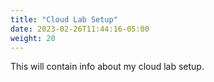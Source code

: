 ```yaml
---
title: "Cloud Lab Setup"
date: 2023-02-26T11:44:16-05:00
weight: 20
---
```

This will contain info about my cloud lab setup.